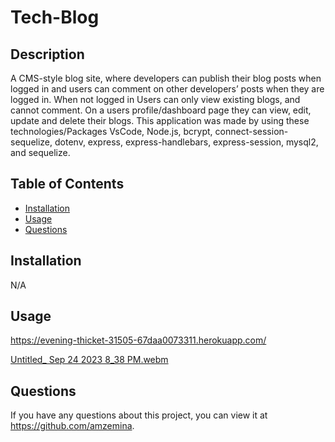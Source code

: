 # Tech-Blog

## Description
A CMS-style blog site, where developers can publish their blog posts when logged in and users can comment on other developers’ posts when they are logged in. When not logged in Users can only view existing blogs, and cannot comment. On a users profile/dashboard page they can view, edit, update and delete their blogs. This application was made by using these technologies/Packages VsCode, Node.js, bcrypt, connect-session-sequelize, dotenv, express, express-handlebars, express-session, mysql2, and sequelize.

## Table of Contents
  * [Installation](#installation)
  * [Usage](#usage)
  * [Questions](#questions)

## Installation
N/A

## Usage

https://evening-thicket-31505-67daa0073311.herokuapp.com/
  

[Untitled_ Sep 24 2023 8_38 PM.webm](https://github.com/Amzemina/Tech-Blog/assets/128834562/e5d13be0-d606-442c-93bd-44209d8e74f9)



## Questions
If you have any questions about this project, you can view it at https://github.com/amzemina.

